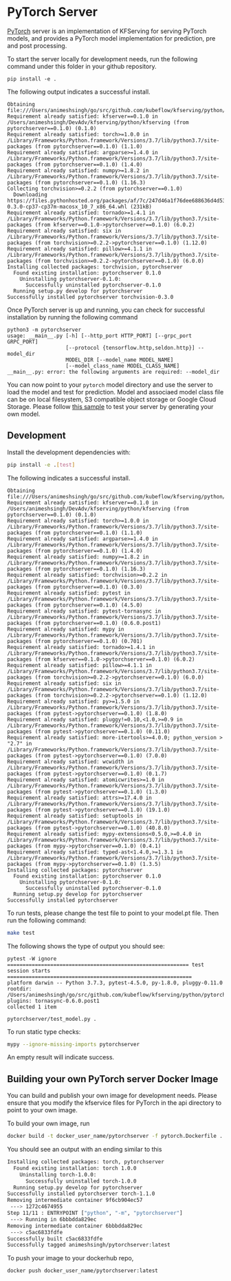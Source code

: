 # PyTorch Server

[PyTorch](https://PyTorch.org) server is an implementation of KFServing for serving PyTorch models, and provides a PyTorch model implementation for prediction, pre and post processing.

To start the server locally for development needs, run the following command under this folder in your github repository.

```
pip install -e .
```

The following output indicates a successful install.

```
Obtaining file:///Users/animeshsingh/go/src/github.com/kubeflow/kfserving/python/pytorchserver
Requirement already satisfied: kfserver==0.1.0 in /Users/animeshsingh/DevAdv/kfserving/python/kfserving (from pytorchserver==0.1.0) (0.1.0)
Requirement already satisfied: torch>=1.0.0 in /Library/Frameworks/Python.framework/Versions/3.7/lib/python3.7/site-packages (from pytorchserver==0.1.0) (1.1.0)
Requirement already satisfied: argparse>=1.4.0 in /Library/Frameworks/Python.framework/Versions/3.7/lib/python3.7/site-packages (from pytorchserver==0.1.0) (1.4.0)
Requirement already satisfied: numpy>=1.8.2 in /Library/Frameworks/Python.framework/Versions/3.7/lib/python3.7/site-packages (from pytorchserver==0.1.0) (1.16.3)
Collecting torchvision>=0.2.2 (from pytorchserver==0.1.0)
  Downloading https://files.pythonhosted.org/packages/af/7c/247d46a1f76dee688636d4d5394e440bb32c4e251ea8afe4442c91296830/torchvision-0.3.0-cp37-cp37m-macosx_10_7_x86_64.whl (231kB)
Requirement already satisfied: tornado>=1.4.1 in /Library/Frameworks/Python.framework/Versions/3.7/lib/python3.7/site-packages (from kfserver==0.1.0->pytorchserver==0.1.0) (6.0.2)
Requirement already satisfied: six in /Library/Frameworks/Python.framework/Versions/3.7/lib/python3.7/site-packages (from torchvision>=0.2.2->pytorchserver==0.1.0) (1.12.0)
Requirement already satisfied: pillow>=4.1.1 in /Library/Frameworks/Python.framework/Versions/3.7/lib/python3.7/site-packages (from torchvision>=0.2.2->pytorchserver==0.1.0) (6.0.0)
Installing collected packages: torchvision, pytorchserver
  Found existing installation: pytorchserver 0.1.0
    Uninstalling pytorchserver-0.1.0:
      Successfully uninstalled pytorchserver-0.1.0
  Running setup.py develop for pytorchserver
Successfully installed pytorchserver torchvision-0.3.0
```

Once PyTorch server is up and running, you can check for successful installation by running the following command

```
python3 -m pytorchserver
usage: __main__.py [-h] [--http_port HTTP_PORT] [--grpc_port GRPC_PORT]
                   [--protocol {tensorflow.http,seldon.http}] --model_dir
                   MODEL_DIR [--model_name MODEL_NAME]
                   [--model_class_name MODEL_CLASS_NAME]
__main__.py: error: the following arguments are required: --model_dir
```

You can now point to your `pytorch` model directory and use the server to load the model and test for prediction. Model and associaed model class file can be on local filesystem, S3 compatible object storage or Google Cloud Storage. Please follow [this sample](https://github.com/kubeflow/kfserving/tree/master/docs/samples/pytorch) to test your server by generating your own model. 

## Development

Install the development dependencies with:

```bash
pip install -e .[test]
```

The following indicates a successful install.

```
Obtaining file:///Users/animeshsingh/go/src/github.com/kubeflow/kfserving/python/pytorchserver
Requirement already satisfied: kfserver==0.1.0 in /Users/animeshsingh/DevAdv/kfserving/python/kfserving (from pytorchserver==0.1.0) (0.1.0)
Requirement already satisfied: torch>=1.0.0 in /Library/Frameworks/Python.framework/Versions/3.7/lib/python3.7/site-packages (from pytorchserver==0.1.0) (1.1.0)
Requirement already satisfied: argparse>=1.4.0 in /Library/Frameworks/Python.framework/Versions/3.7/lib/python3.7/site-packages (from pytorchserver==0.1.0) (1.4.0)
Requirement already satisfied: numpy>=1.8.2 in /Library/Frameworks/Python.framework/Versions/3.7/lib/python3.7/site-packages (from pytorchserver==0.1.0) (1.16.3)
Requirement already satisfied: torchvision>=0.2.2 in /Library/Frameworks/Python.framework/Versions/3.7/lib/python3.7/site-packages (from pytorchserver==0.1.0) (0.3.0)
Requirement already satisfied: pytest in /Library/Frameworks/Python.framework/Versions/3.7/lib/python3.7/site-packages (from pytorchserver==0.1.0) (4.5.0)
Requirement already satisfied: pytest-tornasync in /Library/Frameworks/Python.framework/Versions/3.7/lib/python3.7/site-packages (from pytorchserver==0.1.0) (0.6.0.post1)
Requirement already satisfied: mypy in /Library/Frameworks/Python.framework/Versions/3.7/lib/python3.7/site-packages (from pytorchserver==0.1.0) (0.701)
Requirement already satisfied: tornado>=1.4.1 in /Library/Frameworks/Python.framework/Versions/3.7/lib/python3.7/site-packages (from kfserver==0.1.0->pytorchserver==0.1.0) (6.0.2)
Requirement already satisfied: pillow>=4.1.1 in /Library/Frameworks/Python.framework/Versions/3.7/lib/python3.7/site-packages (from torchvision>=0.2.2->pytorchserver==0.1.0) (6.0.0)
Requirement already satisfied: six in /Library/Frameworks/Python.framework/Versions/3.7/lib/python3.7/site-packages (from torchvision>=0.2.2->pytorchserver==0.1.0) (1.12.0)
Requirement already satisfied: py>=1.5.0 in /Library/Frameworks/Python.framework/Versions/3.7/lib/python3.7/site-packages (from pytest->pytorchserver==0.1.0) (1.8.0)
Requirement already satisfied: pluggy!=0.10,<1.0,>=0.9 in /Library/Frameworks/Python.framework/Versions/3.7/lib/python3.7/site-packages (from pytest->pytorchserver==0.1.0) (0.11.0)
Requirement already satisfied: more-itertools>=4.0.0; python_version > "2.7" in /Library/Frameworks/Python.framework/Versions/3.7/lib/python3.7/site-packages (from pytest->pytorchserver==0.1.0) (7.0.0)
Requirement already satisfied: wcwidth in /Library/Frameworks/Python.framework/Versions/3.7/lib/python3.7/site-packages (from pytest->pytorchserver==0.1.0) (0.1.7)
Requirement already satisfied: atomicwrites>=1.0 in /Library/Frameworks/Python.framework/Versions/3.7/lib/python3.7/site-packages (from pytest->pytorchserver==0.1.0) (1.3.0)
Requirement already satisfied: attrs>=17.4.0 in /Library/Frameworks/Python.framework/Versions/3.7/lib/python3.7/site-packages (from pytest->pytorchserver==0.1.0) (19.1.0)
Requirement already satisfied: setuptools in /Library/Frameworks/Python.framework/Versions/3.7/lib/python3.7/site-packages (from pytest->pytorchserver==0.1.0) (40.8.0)
Requirement already satisfied: mypy-extensions<0.5.0,>=0.4.0 in /Library/Frameworks/Python.framework/Versions/3.7/lib/python3.7/site-packages (from mypy->pytorchserver==0.1.0) (0.4.1)
Requirement already satisfied: typed-ast<1.4.0,>=1.3.1 in /Library/Frameworks/Python.framework/Versions/3.7/lib/python3.7/site-packages (from mypy->pytorchserver==0.1.0) (1.3.5)
Installing collected packages: pytorchserver
  Found existing installation: pytorchserver 0.1.0
    Uninstalling pytorchserver-0.1.0:
      Successfully uninstalled pytorchserver-0.1.0
  Running setup.py develop for pytorchserver
Successfully installed pytorchserver
```

To run tests, please change the test file to point to your model.pt file. Then run the following command:

```bash
make test
```

The following shows the type of output you should see:

```
pytest -W ignore
=========================================================== test session starts ============================================================
platform darwin -- Python 3.7.3, pytest-4.5.0, py-1.8.0, pluggy-0.11.0
rootdir: /Users/animeshsingh/go/src/github.com/kubeflow/kfserving/python/pytorchserver
plugins: tornasync-0.6.0.post1
collected 1 item                                                                                                                           

pytorchserver/test_model.py .                        
```

To run static type checks:

```bash
mypy --ignore-missing-imports pytorchserver
```

An empty result will indicate success.

## Building your own PyTorch server Docker Image

You can build and publish your own image for development needs. Please ensure that you modify the kfservice files for PyTorch in the api directory to point to your own image.

To build your own image, run

```bash
docker build -t docker_user_name/pytorchserver -f pytorch.Dockerfile .
```

You should see an output with an ending similar to this

```bash
Installing collected packages: torch, pytorchserver
  Found existing installation: torch 1.0.0
    Uninstalling torch-1.0.0:
      Successfully uninstalled torch-1.0.0
  Running setup.py develop for pytorchserver
Successfully installed pytorchserver torch-1.1.0
Removing intermediate container 9f6cb904ec57
 ---> 1272c4674955
Step 11/11 : ENTRYPOINT ["python", "-m", "pytorchserver"]
 ---> Running in 6bbbdda829ec
Removing intermediate container 6bbbdda829ec
 ---> c5ac6833fdfe
Successfully built c5ac6833fdfe
Successfully tagged animeshsingh/pytorchserver:latest
```

To push your image to your dockerhub repo,

```bash
docker push docker_user_name/pytorchserver:latest
```
